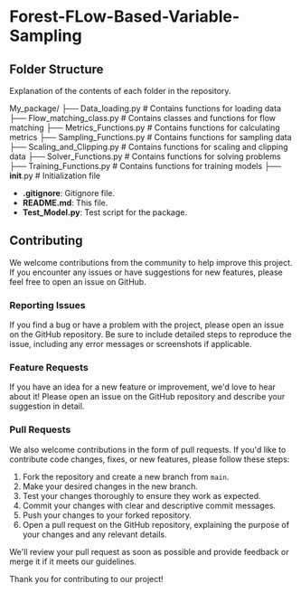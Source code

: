 # Forest-FLow-Based-Variable-Sampling


## Folder Structure

Explanation of the contents of each folder in the repository.

My_package/
   ├── Data_loading.py        # Contains functions for loading data
   ├── Flow_matching_class.py # Contains classes and functions for flow matching
   ├── Metrics_Functions.py  # Contains functions for calculating metrics
   ├── Sampling_Functions.py # Contains functions for sampling data
   ├── Scaling_and_Clipping.py # Contains functions for scaling and clipping data
   ├── Solver_Functions.py   # Contains functions for solving problems
   ├── Training_Functions.py # Contains functions for training models
   ├── __init__.py           # Initialization file

- **.gitignore**: Gitignore file.
- **README.md**: This file.
- **Test_Model.py**: Test script for the package.

 ## Contributing

We welcome contributions from the community to help improve this project. If you encounter any issues or have suggestions for new features, please feel free to open an issue on GitHub.

### Reporting Issues
If you find a bug or have a problem with the project, please open an issue on the GitHub repository. Be sure to include detailed steps to reproduce the issue, including any error messages or screenshots if applicable.

### Feature Requests
If you have an idea for a new feature or improvement, we'd love to hear about it! Please open an issue on the GitHub repository and describe your suggestion in detail.

### Pull Requests
We also welcome contributions in the form of pull requests. If you'd like to contribute code changes, fixes, or new features, please follow these steps:

1. Fork the repository and create a new branch from `main`.
2. Make your desired changes in the new branch.
3. Test your changes thoroughly to ensure they work as expected.
4. Commit your changes with clear and descriptive commit messages.
5. Push your changes to your forked repository.
6. Open a pull request on the GitHub repository, explaining the purpose of your changes and any relevant details.

We'll review your pull request as soon as possible and provide feedback or merge it if it meets our guidelines.

Thank you for contributing to our project!
